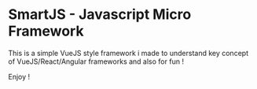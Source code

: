 # SmartJS - Javascript Micro Framework

This is a simple VueJS style framework i made to understand
key concept of VueJS/React/Angular frameworks and also for fun !

Enjoy !